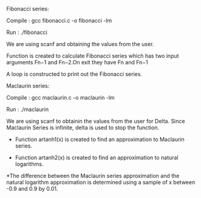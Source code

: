 Fibonacci series:

Compile : gcc fibonacci.c -o fibonacci -lm

Run : ./fibonacci

We are using scanf and obtaining the values from the user.

Function is created to calculate Fibonacci series which has two input arguments Fn−1 and Fn−2.On exit they have Fn and Fn−1

A loop is constructed to print out the Fibonacci series.

Maclaurin series:

Compile : gcc maclaurin.c -o maclaurin -lm

Run : ./maclaurin

We are using scanf to obtainin the values from the user for Delta. Since Maclaurin Series is infinite, delta is used to stop the function.
* Function artanh1(x) is created to find an approximation to Maclaurin series.

* Function artanh2(x) is created to find an approximation to natural logarithms.

*The difference between the Maclaurin series approximation and the natural logarithm approximation is determined using a sample of x between -0.9 and 0.9 by 0.01.